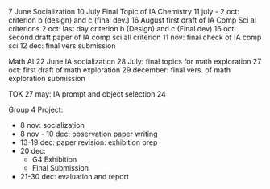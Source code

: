 7 June Socialization
10 July Final Topic of IA Chemistry
11 july - 2 oct: criterion b (design) and c (final dev.)
16 August first draft of IA Comp Sci al criterions
2 oct: last day criterion b (Design) and c (Final dev)
16 oct: second draft paper of IA comp sci all criterion
11 nov: final check of IA comp sci
12 dec: final vers submission

Math AI
22 June IA socialization
28 July: final topics for math exploration
27 oct: first draft of math exploration
29 december: final vers. of math exploration submission

TOK
27 may: IA prompt and object selection
24

Group 4 Project:
- 8 nov: socialization
- 8 nov - 10 dec: observation paper writing
- 13-19 dec: paper revision: exhibition prep
- 20 dec: 
	- G4 Exhibition
	- Final Submission
- 21-30 dec: evaluation and report